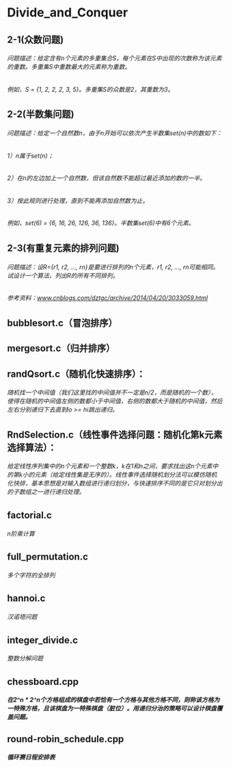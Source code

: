 # Divide_and_Conquer
## 2-1(众数问题)
###### 问题描述：给定含有n个元素的多重集合S，每个元素在S中出现的次数称为该元素的重数。多重集S中重数最大的元素称为重数。
###### 例如，S = {1, 2, 2, 2, 3, 5}。多重集S的众数是2，其重数为3。


## 2-2(半数集问题)
###### 问题描述：给定一个自然数n，由于n开始可以依次产生半数集set(n)中的数如下：
###### 1）n属于set(n)；
###### 2）在n的左边加上一个自然数，但该自然数不能超过最近添加的数的一半。
###### 3）按此规则进行处理，直到不能再添加自然数为止。
###### 例如，set(6) = {6, 16, 26, 126, 36, 136}。半数集set(6)中有6个元素。


## 2-3(有重复元素的排列问题)
###### 问题描述：设R={r1, r2, ..., rn}是要进行排列的n个元素，r1, r2, ..., rn可能相同。试设计一个算法，列出R的所有不同排列。
###### 参考资料：www.cnblogs.com/dztgc/archive/2014/04/20/3033059.html

## bubblesort.c（冒泡排序）

## mergesort.c（归并排序）

## randQsort.c（随机化快速排序）：
###### 随机找一个中间值（我们这里找的中间值并不一定是n/2，而是随机的一个数），使得在随机的中间值左侧的数都小于中间值，右侧的数都大于随机的中间值，然后左右分别递归下去直到lo >= hi跳出递归。

## RndSelection.c（线性事件选择问题：随机化第k元素选择算法）：
###### 给定线性序列集中的n个元素和一个整数k，k在1和n之间，要求找出这n个元素中的第k小的元素（给定线性集是无序的）。线性事件选择随机划分法可以模仿随机化快排，基本思想是对输入数组进行递归划分，与快速排序不同的是它只对划分出的子数组之一进行递归处理。

## factorial.c
###### n阶乘计算

## full_permutation.c
###### 多个字符的全排列

## hannoi.c
###### 汉诺塔问题

## integer_divide.c
###### 整数分解问题

## chessboard.cpp
##### 在2^n * 2^n个方格组成的棋盘中若恰有一个方格与其他方格不同，则称该方格为一特殊方格，且该棋盘为一特殊棋盘（脏位）。用递归分治的策略可以设计棋盘覆盖问题。

## round-robin_schedule.cpp
##### 循环赛日程安排表
